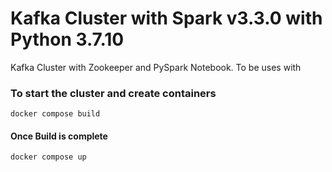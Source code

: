 # Kafka Cluster with Spark v3.3.0 with Python 3.7.10

Kafka Cluster with Zookeeper and PySpark Notebook. To be uses with 

### To start the cluster and create containers
    docker compose build

#### Once Build is complete
    docker compose up

